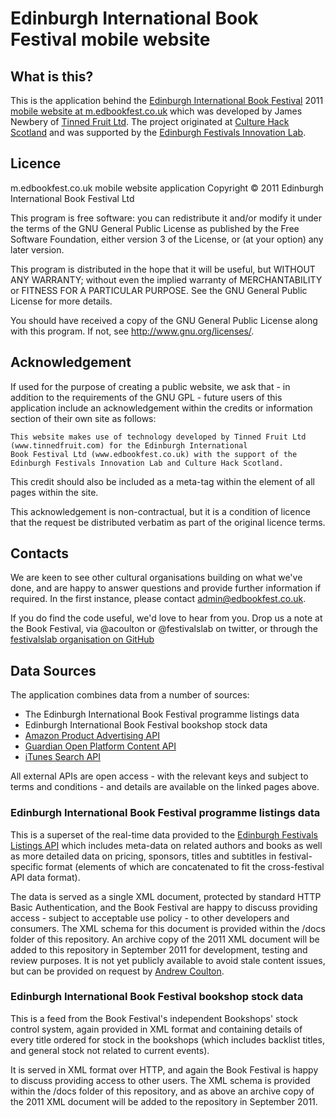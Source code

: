 # Edinburgh International Book Festival mobile website

## What is this?
This is the application behind the [Edinburgh International Book Festival](http://www.edbookfest.co.uk) 2011 [mobile website at m.edbookfest.co.uk](http://m.edbookfest.co.uk) which was developed by James Newbery of [Tinned Fruit Ltd](http://tinnedfruit.com). The project originated at [Culture Hack Scotland](http://culturehackscotland.com) and was supported by the [Edinburgh Festivals Innovation Lab](http://festivalslab.com).

## Licence
m.edbookfest.co.uk mobile website application
Copyright &copy; 2011 Edinburgh International Book Festival Ltd

This program is free software: you can redistribute it and/or modify
it under the terms of the GNU General Public License as published by
the Free Software Foundation, either version 3 of the License, or
(at your option) any later version.

This program is distributed in the hope that it will be useful,
but WITHOUT ANY WARRANTY; without even the implied warranty of
MERCHANTABILITY or FITNESS FOR A PARTICULAR PURPOSE.  See the
GNU General Public License for more details.

You should have received a copy of the GNU General Public License
along with this program.  If not, see <http://www.gnu.org/licenses/>.

## Acknowledgement
If used for the purpose of creating a public website, we ask that - in addition to the requirements of the GNU
GPL - future users of this application include an acknowledgement within the credits or information section of their 
own site as follows:

    This website makes use of technology developed by Tinned Fruit Ltd (www.tinnedfruit.com) for the Edinburgh International 
	Book Festival Ltd (www.edbookfest.co.uk) with the support of the Edinburgh Festivals Innovation Lab	and Culture Hack Scotland.

This credit should also be included as a meta-tag within the <head> element of all pages within the site.

This acknowledgement is non-contractual, but it is a condition of licence that the request be distributed verbatim
as part of the original licence terms.

## Contacts
We are keen to see other cultural organisations building on what we've done, and are happy to answer questions and provide
further information if required. In the first instance, please contact admin@edbookfest.co.uk.

If you do find the code useful, we'd love to hear from you. Drop us a note at the Book Festival, via @acoulton or @festivalslab on
twitter, or through the [festivalslab organisation on GitHub](http://github.com/festivalslab)

## Data Sources
The application combines data from a number of sources:
 * The Edinburgh International Book Festival programme listings data
 * Edinburgh International Book Festival bookshop stock data
 * [Amazon Product Advertising API](https://affiliate-program.amazon.co.uk/gp/advertising/api/detail/main.html)
 * [Guardian Open Platform Content API](http://www.guardian.co.uk/open-platform)
 * [iTunes Search API](http://www.apple.com/itunes/affiliates/resources/documentation/itunes-store-web-service-search-api.html)
 
All external APIs are open access - with the relevant keys and subject to terms and conditions - and details are available on 
the linked pages above.

### Edinburgh International Book Festival programme listings data
This is a superset of the real-time data provided to the [Edinburgh Festivals Listings API](http://festivalslab.com/api2011/about/) 
which includes meta-data on related authors and books as well as more detailed data on pricing, sponsors, titles and subtitles in
festival-specific format (elements of which are concatenated to fit the cross-festival API data format).

The data is served as a single XML document, protected by standard HTTP Basic Authentication, and the Book Festival are happy to
discuss providing access - subject to acceptable use policy - to other developers and consumers. The XML schema for this document
is provided within the /docs folder of this repository. An archive copy of the 2011 XML document will be added to this repository
in September 2011 for development, testing and review purposes. It is not yet publicly available to avoid stale content issues, but
can be provided on request by [Andrew Coulton](https://github.com/acoulton).

### Edinburgh International Book Festival bookshop stock data
This is a feed from the Book Festival's independent Bookshops' stock control system, again provided in XML format and containing
details of every title ordered for stock in the bookshops (which includes backlist titles, and general stock not related to current
events).

It is served in XML format over HTTP, and again the Book Festival is happy to discuss providing access to other users. The XML schema
is provided within the /docs folder of this repository, and as above an archive copy of the 2011 XML document will be added to the repository
in September 2011.